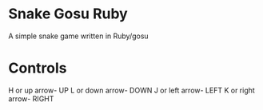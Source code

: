 # Snake Gosu Ruby
 A simple snake game written in Ruby/gosu

 # Controls
 H or up arrow- UP
 L or down arrow- DOWN
 J or left arrow- LEFT
 K or right arrow- RIGHT